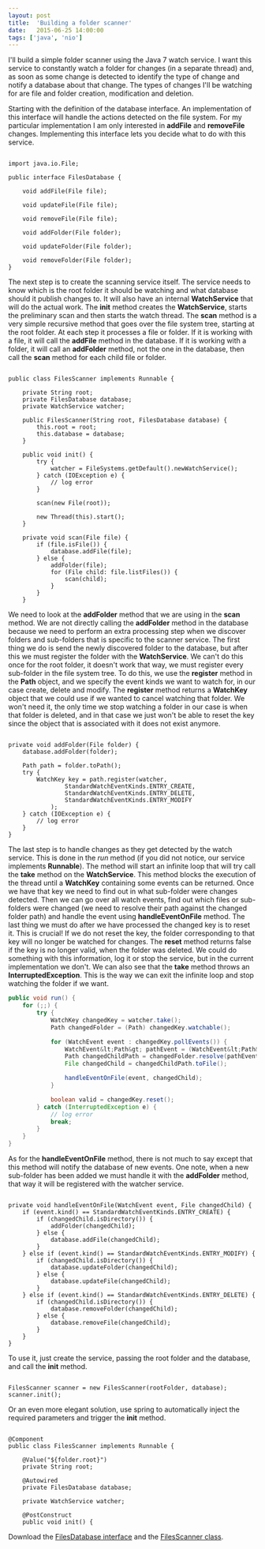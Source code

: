 ```yaml
---
layout: post
title:  'Building a folder scanner'
date:   2015-06-25 14:00:00
tags: ['java', 'nio']
---
```

I'll build a simple folder scanner using the Java 7 watch service. I want this service to constantly watch a folder for changes (in a separate thread) and, as soon as some change is detected to identify the type of change and notify a database about that change. The types of changes I'll be watching for are file and folder creation, modification and deletion.

Starting with the definition of the database interface. An implementation of this interface will handle the actions detected on the file system. For my particular implementation I am only interested in **addFile** and **removeFile** changes. Implementing this interface lets you decide what to do with this service.

<pre><code class="java">
import java.io.File;

public interface FilesDatabase {

    void addFile(File file);

    void updateFile(File file);

    void removeFile(File file);

    void addFolder(File folder);

    void updateFolder(File folder);

    void removeFolder(File folder);
}
</code></pre>

The next step is to create the scanning service itself. The service needs to know which is the root folder it should be watching and what database should it publish changes to. It will also have an internal **WatchService** that will do the actual work. The **init** method creates the **WatchService**, starts the preliminary scan and then starts the watch thread. The **scan** method is a very simple recursive method that goes over the file system tree, starting at the root folder. At each step it processes a file or folder. If it is working with a file, it will call the **addFile** method in the database. If it is working with a folder, it will call an **addFolder** method, not the one in the database, then call the **scan** method for each child file or folder.

<pre><code class="java">
public class FilesScanner implements Runnable {

	private String root;
	private FilesDatabase database;
	private WatchService watcher;

	public FilesScanner(String root, FilesDatabase database) {
		this.root = root;
		this.database = database;
	}

	public void init() {
        try {
            watcher = FileSystems.getDefault().newWatchService();
        } catch (IOException e) {
            // log error
        }

        scan(new File(root));

        new Thread(this).start();
    }

    private void scan(File file) {
        if (file.isFile()) {
            database.addFile(file);
        } else {
            addFolder(file);
            for (File child: file.listFiles()) {
                scan(child);
            }
        }
    }
</code></pre>

We need to look at the **addFolder** method that we are using in the **scan** method. We are not directly calling the **addFolder** method in the database because we need to perform an extra processing step when we discover folders and sub-folders that is specific to the scanner service. The first thing we do is send the newly discovered folder to the database, but after this we must register the folder with the **WatchService**. We can't do this once for the root folder, it doesn't work that way, we must register every sub-folder in the file system tree. To do this, we use the **register** method in the **Path** object, and we specify the event kinds we want to watch for, in our case create, delete and modify. The **register** method returns a **WatchKey** object that we could use if we wanted to cancel watching that folder. We won't need it, the only time we stop watching a folder in our case is when that folder is deleted, and in that case we just won't be able to reset the key since the object that is associated with it does not exist anymore.

<pre><code class="java">
private void addFolder(File folder) {
	database.addFolder(folder);

    Path path = folder.toPath();
    try {
		WatchKey key = path.register(watcher,
				StandardWatchEventKinds.ENTRY_CREATE,
            	StandardWatchEventKinds.ENTRY_DELETE,
            	StandardWatchEventKinds.ENTRY_MODIFY
            );
	} catch (IOException e) {
    	// log error
	}
}
</code></pre>

The last step is to handle changes as they get detected by the watch service. This is done in the *run* method (if you did not notice, our service implements **Runnable**). The method will start an infinite loop that will try call the **take** method on the **WatchService**. This method blocks the execution of the thread until a **WatchKey** containing some events can be returned. Once we have that key we need to find out in what sub-folder were changes detected. Then we can go over all watch events, find out which files or sub-folders were changed (we need to resolve their path against the changed folder path) and handle the event using **handleEventOnFile** method. The last thing we must do after we have processed the changed key is to reset it. This is crucial! If we do not reset the key, the folder corresponding to that key will no longer be watched for changes. The **reset** method returns false if the key is no longer valid, when the folder was deleted. We could do something with this information, log it or stop the service, but in the current implementation we don't. We can also see that the **take** method throws an **InterruptedException**. This is the way we can exit the infinite loop and stop watching the folder if we want.

~~~ java
public void run() {
    for (;;) {
        try {
            WatchKey changedKey = watcher.take();
            Path changedFolder = (Path) changedKey.watchable();

            for (WatchEvent event : changedKey.pollEvents()) {
                WatchEvent&lt;Path&gt; pathEvent = (WatchEvent&lt;Path&gt;) event;
                Path changedChildPath = changedFolder.resolve(pathEvent.context());
                File changedChild = changedChildPath.toFile();

                handleEventOnFile(event, changedChild);
            }

            boolean valid = changedKey.reset();
        } catch (InterruptedException e) {
            // log error
            break;
        }
    }
}
~~~

As for the **handleEventOnFile** method, there is not much to say except that this method will notify the database of new events. One note, when a new sub-folder has been added we must handle it with the **addFolder** method, that way it will be registered with the watcher service.

<pre><code class="java">
private void handleEventOnFile(WatchEvent event, File changedChild) {
	if (event.kind() == StandardWatchEventKinds.ENTRY_CREATE) {
    	if (changedChild.isDirectory()) {
        	addFolder(changedChild);
        } else {
        	database.addFile(changedChild);
        }
    } else if (event.kind() == StandardWatchEventKinds.ENTRY_MODIFY) {
        if (changedChild.isDirectory()) {
            database.updateFolder(changedChild);
        } else {
            database.updateFile(changedChild);
        }
    } else if (event.kind() == StandardWatchEventKinds.ENTRY_DELETE) {
        if (changedChild.isDirectory()) {
            database.removeFolder(changedChild);
        } else {
            database.removeFile(changedChild);
        }
    }
}
</code></pre>

To use it, just create the service, passing the root folder and the database, and call the **init** method.

<pre><code class="java">
FilesScanner scanner = new FilesScanner(rootFolder, database);
scanner.init();
</code></pre>

Or an even more elegant solution, use spring to automatically inject the required parameters and trigger the **init** method.

<pre><code class="java">
@Component
public class FilesScanner implements Runnable {

    @Value("${folder.root}")
    private String root;

    @Autowired
    private FilesDatabase database;

    private WatchService watcher;

    @PostConstruct
    public void init() {
</code></pre>

Download the [FilesDatabase interface](/assets/2015.06/FilesDatabase.java) and the [FilesScanner class](/assets/2015.06/FilesScanner.java).
